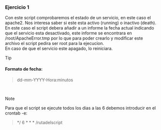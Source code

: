### Ejercicio 1

Con este script comprobaremos el estado de un servicio, en este caso el apache2. Nos interesa saber si este esta activo (running) o inactivo (death).
<br>
En este caso el script debera añadir a un informe la fecha actual indicando que el servicio esta desactivado, este informe se encontrara en 
/root/ApacheError.tmp por lo que para poder crearlo y modificar este archivo el script pedira ser root para la ejecucion.
<br>
 En caso de que el servicio este apagado, lo reiniciara.

> [!TIP]
> #### Formato de fecha:
>> dd-mm-YYYY-Hora:minutos
 <br>

> [!NOTE]
> Para que el script se ejecute todos los dias a las 6 debemos introducir en el crontab -e:
> > */ 6 * * * /rutadelscript
